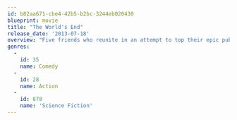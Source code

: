 ```yaml
---
id: b82aa671-cbe4-42b5-b2bc-3244eb020430
blueprint: movie
title: "The World's End"
release_date: '2013-07-18'
overview: "Five friends who reunite in an attempt to top their epic pub crawl from 20 years earlier unwittingly become humankind's only hope for survival."
genres:
  -
    id: 35
    name: Comedy
  -
    id: 28
    name: Action
  -
    id: 878
    name: 'Science Fiction'
---
```

